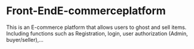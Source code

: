 # Front-EndE-commerceplatform
This is an E-commerce platform that allows users to ghost and sell items. Including functions such as Registration, login, user authorization (Admin, buyer/seller),...
